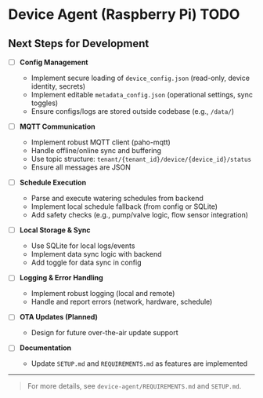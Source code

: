 # Device Agent (Raspberry Pi) TODO

## Next Steps for Development

- [ ] **Config Management**
  - Implement secure loading of `device_config.json` (read-only, device identity, secrets)
  - Implement editable `metadata_config.json` (operational settings, sync toggles)
  - Ensure configs/logs are stored outside codebase (e.g., `/data/`)

- [ ] **MQTT Communication**
  - Implement robust MQTT client (paho-mqtt)
  - Handle offline/online sync and buffering
  - Use topic structure: `tenant/{tenant_id}/device/{device_id}/status`
  - Ensure all messages are JSON

- [ ] **Schedule Execution**
  - Parse and execute watering schedules from backend
  - Implement local schedule fallback (from config or SQLite)
  - Add safety checks (e.g., pump/valve logic, flow sensor integration)

- [ ] **Local Storage & Sync**
  - Use SQLite for local logs/events
  - Implement data sync logic with backend
  - Add toggle for data sync in config

- [ ] **Logging & Error Handling**
  - Implement robust logging (local and remote)
  - Handle and report errors (network, hardware, schedule)

- [ ] **OTA Updates (Planned)**
  - Design for future over-the-air update support

- [ ] **Documentation**
  - Update `SETUP.md` and `REQUIREMENTS.md` as features are implemented

---

> For more details, see `device-agent/REQUIREMENTS.md` and `SETUP.md`. 